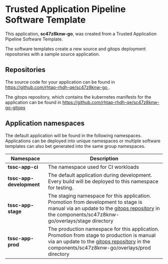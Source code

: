 # Trusted Application Pipeline Software Template

This application, **sc47z8knw-go**, was created from a Trusted Application Pipeline Software Template.

The software templates create a new source and gitops deployment repositories with a sample source application. 

## Repositories

The source code for your application can be found in [https://github.com/rhtap-rhdh-qe/sc47z8knw-go ](https://github.com/rhtap-rhdh-qe/sc47z8knw-go ).
 
The gitops repository, which contains the kubernetes manifests for the application can be found in 
[https://github.com/rhtap-rhdh-qe/sc47z8knw-go-gitops ](https://github.com/rhtap-rhdh-qe/sc47z8knw-go-gitops ) 

## Application namespaces 

The default application will be found in the following namespaces. Applications can be deployed into unique namespaces or multiple software templates can also bet generated into the same group namespaces.  

|  Namespace   |  Description   |  
| -------- | -------- |
| **tssc-app-ci** | The namespace used for CI workloads |
| **tssc-app-development** | The default application during development. Every build will be deployed to this namespace for testing. |
| **tssc-app-stage** | The staging namespace for this application. Promotion from development to stage is manual via an update to the [gitops repository](https://github.com/rhtap-rhdh-qe/sc47z8knw-go-gitops ) in the components/sc47z8knw-go/overlays/stage directory |
| **tssc-app-prod** | The production namespace for this application. Promotion from stage to production is manual via an update to the [gitops repository](https://github.com/rhtap-rhdh-qe/sc47z8knw-go-gitops ) in the components/sc47z8knw-go/overlays/prod directory |